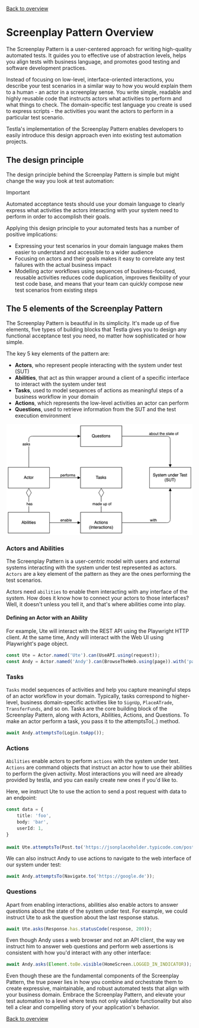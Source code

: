 [Back to overview](../../README.md)

# Screenplay Pattern Overview

The Screenplay Pattern is a user-centered approach for writing high-quality automated tests. It guides you to effective use of abstraction levels, helps you align tests with business language, and promotes good testing and software development practices.

Instead of focusing on low-level, interface-oriented interactions, you describe your test scenarios in a similar way to how you would explain them to a human - an actor in a screenplay sense. You write simple, readable and highly reusable code that instructs actors what activities to perform and what things to check. The domain-specific test language you create is used to express scripts - the activities you want the actors to perform in a particular test scenario.

Testla's implementation of the Screenplay Pattern enables developers to easily introduce this design approach even into existing test automation projects.

## The design principle

The design principle behind the Screenplay Pattern is simple but might change the way you look at test automation:
> [!IMPORTANT]
> Automated acceptance tests should use your domain language to clearly express what activities the actors interacting with your system need to perform in order to accomplish their goals.

Applying this design principle to your automated tests has a number of positive implications:
- Expressing your test scenarios in your domain language makes them easier to understand and accessible to a wider audience
- Focusing on actors and their goals makes it easy to correlate any test failures with the actual business impact
- Modelling actor workflows using sequences of business-focused, reusable activities reduces code duplication, improves flexibility of your test code base, and means that your team can quickly compose new test scenarios from existing steps

## The 5 elements of the Screenplay Pattern

The Screenplay Pattern is beautiful in its simplicity. It's made up of five elements, five types of building blocks that Testla gives you to design any functional acceptance test you need, no matter how sophisticated or how simple.

The key 5 key elements of the pattern are: 
- **Actors**, who represent people interacting with the system under test (SUT)
- **Abilities**, that act as thin wrapper around a client of a specific interface to interact with the system under test
- **Tasks**, used to model sequences of actions as meaningful steps of a business workflow in your domain
- **Actions**, which represents the low-level activities an actor can perform
- **Questions**, used to retrieve information from the SUT and the test execution environment

![Screenplay Pattern](../guides/assets/screenplay_pattern.png)

### Actors and Abilities

The Screenplay Pattern is a user-centric model with users and external systems interacting with the system under test represented as actors. `Actors` are a key element of the pattern as they are the ones performing the test scenarios.

Actors need `abilities` to enable them interacting with any interface of the system. How does it know how to connect your actors to those interfaces? Well, it doesn't unless you tell it, and that's where abilities come into play.

#### Defining an Actor with an Ability

For example, Ute will interact with the REST API using the Playwright HTTP client. At the same time, Andy will interact with the Web UI using Playwright's page object. 

```typescript
const Ute = Actor.named('Ute').can(UseAPI.using(request));
const Andy = Actor.named('Andy').can(BrowseTheWeb.using(page)).with('page', page);
```

### Tasks

`Tasks` model sequences of activities and help you capture meaningful steps of an actor workflow in your domain. Typically, tasks correspond to higher-level, business domain-specific activities like to `SignUp`, `PlaceATrade`, `TransferFunds`, and so on. 
Tasks are the core building block of the Screenplay Pattern, along with Actors, Abilities, Actions, and Questions.
To make an actor perform a task, you pass it to the attemptsTo(..) method.

```typescript
await Andy.attemptsTo(Login.toApp());
```

### Actions

`Abilities` enable actors to perform `actions` with the system under test. `Actions` are command objects that instruct an actor how to use their abilities to perform the given activity. Most interactions you will need are already provided by testla, and you can easily create new ones if you'd like to.

Here, we instruct Ute to use the action to send a post request with data to an endpoint:

```typescript
const data = {
    title: 'foo',
    body: 'bar',
    userId: 1,
}

await Ute.attemptsTo(Post.to('https://jsonplaceholder.typicode.com/posts').withData(data));
```
We can also instruct Andy to use actions to navigate to the web interface of our system under test:

```typescript
await Andy.attemptsTo(Navigate.to('https://google.de'));
```

### Questions

Apart from enabling interactions, abilities also enable actors to answer questions about the state of the system under test. 
For example, we could instruct Ute to ask the question about the last response status. 

```typescript
await Ute.asks(Response.has.statusCode(response, 200));
```

Even though Andy uses a web browser and not an API client, the way we instruct him to answer web questions and perform web assertions is consistent with how you'd interact with any other interface:

```typescript
await Andy.asks(Element.toBe.visible(HomeScreen.LOGGED_IN_INDICATOR));
```

Even though these are the fundamental components of the Screenplay Pattern, the true power lies in how you combine and orchestrate them to create expressive, maintainable, and robust automated tests that align with your business domain. Embrace the Screenplay Pattern, and elevate your test automation to a level where tests not only validate functionality but also tell a clear and compelling story of your application's behavior.

[Back to overview](../../README.md)